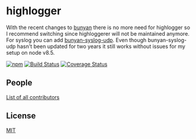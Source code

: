 # highlogger

With the recent changes to [bunyan](https://www.npmjs.com/package/bunyan) there is no more need for highlogger so I recommend switching since highloggerer will not be maintained anymore. For syslog you can add [bunyan-syslog-udp](https://www.npmjs.com/package/bunyan-syslog-udp). Even though bunyan-syslog-udp hasn't been updated for two years it still works without issues for my setup on node v8.5.

[![npm](https://img.shields.io/npm/v/highlogger.svg)](https://www.npmjs.com/package/highlogger)
[![Build Status](https://travis-ci.org/daddy-cool/highlogger.svg?branch=master)](https://travis-ci.org/daddy-cool/highlogger)
[![Coverage Status](https://coveralls.io/repos/daddy-cool/highlogger/badge.svg?branch=master&service=github)](https://coveralls.io/github/daddy-cool/highlogger?branch=master)

## People
[List of all contributors](https://github.com/daddy-cool/highlogger/graphs/contributors)

## License
[MIT](LICENSE)
